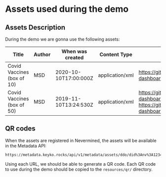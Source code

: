 # Assets used during the demo

## Assets Description

During the demo we are gonna use the following assets:


Title                       | Author            | When was created      | Content Type      | Files
----------------------------|-------------------|-----------------------|-------------------|-----------------------
Covid Vaccines (box of 10)  | MSD               | 2020-10-10T17:00:000Z | application/xml   | https://github.com/keyko-io/odyssey-dashboard/blob/main/resources/data/w001559_v02_XFZB/UnqualifiedDataType_8p0.xsd          
Covid Vaccines (box of 50)  | MSD               | 2019-11-10T13:24:530Z | application/xml   | https://github.com/keyko-io/odyssey-dashboard/blob/main/resources/data/w001559_v02_XFZB/HouseWaybill_1.xsd + https://github.com/keyko-io/odyssey-dashboard/blob/main/resources/data/w001559_v02_XFZB/UnqualifiedDataType_8p0.xsd          


## QR codes

When the assets are registered in Nevermined, the assets will be available in the Metadata API:

```
https://metadata.keyko.rocks/api/v1/metadata/assets/ddo/did%3Anv%3A1234
```

Using each URL, we should be able to generate a QR code. Each QR code to use during the demo
should be copied to the `resources/qr/` directory.
